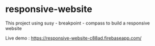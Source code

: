 # responsive-website
This project using susy - breakpoint - compass to build a responsive website

Live demo : 
https://responsive-website-c88ad.firebaseapp.com/
